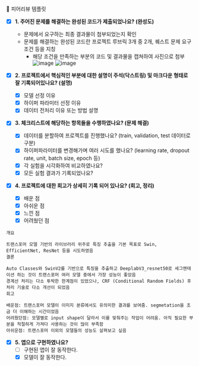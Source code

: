 <aside>
🤔 피어리뷰 템플릿

- [x]  **1. 주어진 문제를 해결하는 완성된 코드가 제출되었나요? (완성도)**
    - 문제에서 요구하는 최종 결과물이 첨부되었는지 확인
    - 문제를 해결하는 완성된 코드란 프로젝트 루브릭 3개 중 2개, 
    퀘스트 문제 요구조건 등을 지칭
        - 해당 조건을 만족하는 부분의 코드 및 결과물을 캡쳐하여 사진으로 첨부
          ![image](https://github.com/user-attachments/assets/00ab2eb4-da30-4a9b-bf2b-11f3e960d709)
          ![image](https://github.com/user-attachments/assets/8ff9010f-53e9-40c8-8f22-5adcb4555c98)



- [x]  **2. 프로젝트에서 핵심적인 부분에 대한 설명이 주석(닥스트링) 및 마크다운 형태로 잘 기록되어있나요? (설명)**
    - [x]  모델 선정 이유
    - [x]  하이퍼 파라미터 선정 이유
    - [x]  데이터 전처리 이유 또는 방법 설명

- [x]  **3. 체크리스트에 해당하는 항목들을 수행하였나요? (문제 해결)**
    - [x]  데이터를 분할하여 프로젝트를 진행했나요? (train, validation, test 데이터로 구분)
    - [x]  하이퍼파라미터를 변경해가며 여러 시도를 했나요? (learning rate, dropout rate, unit, batch size, epoch 등)
    - [x]  각 실험을 시각화하여 비교하였나요?
    - [x]  모든 실험 결과가 기록되었나요?

- [x]  **4. 프로젝트에 대한 회고가 상세히 기록 되어 있나요? (회고, 정리)**
    - [x]  배운 점
    - [x]  아쉬운 점
    - [x]  느낀 점
    - [x]  어려웠던 점
```
개요

트랜스포머 모델 기반의 라이브러리 위주로 특징 추출을 기본 목표로 Swin, EfficientNet, ResNet 등을 시도하였음
결론

Auto Classes와 SwinV2를 기반으로 특징을 추출하고 DeeplabV3_resnet50로 세그멘테이션 하는 것이 트랜스포머 여러 모델 중에서 가장 성능이 좋았음
경계선 처리는 다소 투박한 한계점이 있었으나, CRF (Conditional Random Fields) 후처리 기술로 다소 개선이 되었음
회고

배운점: 트랜스포머 모델이 이미지 분류에서도 유의미한 결과를 보여줌. segmetation을 조금 더 이해하는 시간이었음
어려웠던점: 모델별로 input shape이 달라서 이를 맞춰주는 작업이 어려움. 아직 필요한 부분을 적절하게 가져다 사용하는 것이 많이 부족함
아쉬운점: 트랜스포머 이외의 모델들의 성능도 살펴보고 싶음
```

- [x]  **5.  앱으로 구현하였나요?**
    - [ ]  구현된 앱이 잘 동작한다.
    - [x]  모델이 잘 동작한다.
</aside>
